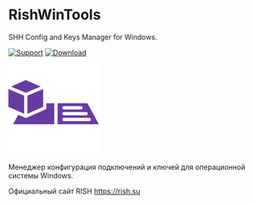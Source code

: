 # RishWinTools
SHH Config and Keys Manager for Windows.

[![Support](https://img.shields.io/github/issues-raw/Delo-Design/RishWinTools?style=for-the-badge&logoWidth=20&label=support)](https://github.com/RadicalMart/ExtraPro/issues)
[![Download](https://img.shields.io/github/release/Delo-Design/RishWinTools.svg?style=for-the-badge&colorA=555&colorB=1e87f0&label=download)](https://github.com/RadicalMart/ExtraPro/releases/latest)

![RishWinTools](logo.png)

Менеджер конфигурация подключений и ключей для операционной системы Windows.

Официальный сайт RISH https://rish.su